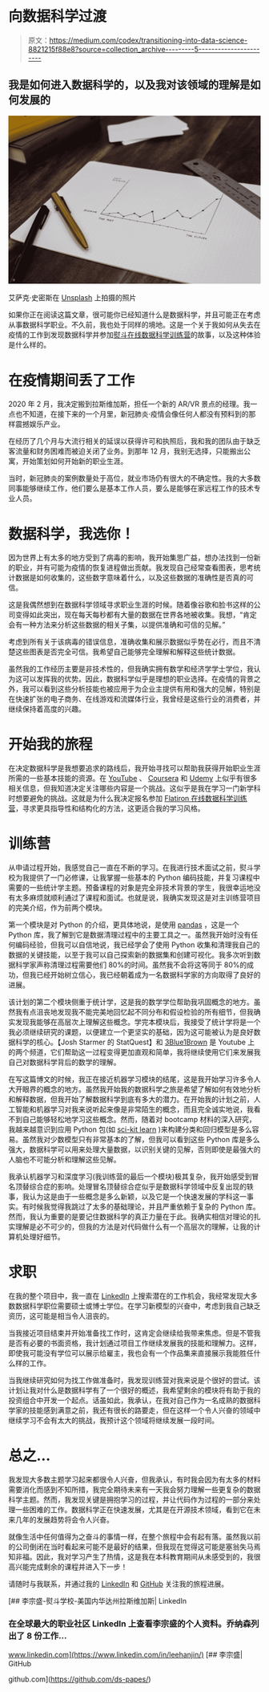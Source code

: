# 向数据科学过渡

> 原文：<https://medium.com/codex/transitioning-into-data-science-8821215f88e8?source=collection_archive---------5----------------------->

## 我是如何进入数据科学的，以及我对该领域的理解是如何发展的

![](img/9fc2a9bac3d078e4f1b2a1c56117cc2b.png)

艾萨克·史密斯在 [Unsplash](https://unsplash.com?utm_source=medium&utm_medium=referral) 上拍摄的照片

如果你正在阅读这篇文章，很可能你已经知道什么是数据科学，并且可能正在考虑从事数据科学职业。不久前，我也处于同样的境地。这是一个关于我如何从失去在疫情的工作到发现数据科学并参加[熨斗在线数据科学训练营](https://flatironschool.com/career-courses/data-science-bootcamp/online)的故事，以及这种体验是什么样的。

# 在疫情期间丢了工作

2020 年 2 月，我决定搬到拉斯维加斯，担任一个新的 AR/VR 景点的经理。我一点也不知道，在接下来的一个月里，新冠肺炎·疫情会像任何人都没有预料到的那样震撼娱乐产业。

在经历了几个月与大流行相关的延误以获得许可和执照后，我和我的团队由于缺乏客流量和财务困难而被迫关闭了业务。到那年 12 月，我别无选择，只能搬出公寓，开始策划如何开始新的职业生涯。

当时，新冠肺炎的案例数量处于高位，就业市场仍有很大的不确定性。我的大多数同事能够继续工作，他们要么是基本工作人员，要么是能够在家远程工作的技术专业人员。

# 数据科学，我选你！

因为世界上有太多的地方受到了病毒的影响，我开始集思广益，想办法找到一份新的职业，并有可能为疫情的恢复进程做出贡献。我发现自己经常查看图表，思考统计数据是如何收集的，这些数字意味着什么，以及这些数据的准确性是否真的可信。

这是我偶然想到在数据科学领域寻求职业生涯的时候。随着像谷歌和脸书这样的公司变得如此突出，现在每天每秒都有大量的数据在世界各地被收集。我想，“肯定会有一种方法来分析这些数据的相关子集，以提供准确和可信的见解。”

考虑到所有关于该病毒的错误信息，准确收集和展示数据似乎势在必行，而且不清楚这些图表是否完全可信。我希望自己能够完全理解和解释这些统计数据。

虽然我的工作经历主要是非技术性的，但我确实拥有数学和经济学学士学位，我认为这可以发挥我的优势。因此，数据科学似乎是理想的职业选择。在疫情的背景之外，我可以看到这些分析技能也被应用于为企业主提供有用和强大的见解，特别是在快速扩张的电子商务、在线游戏和流媒体行业，我曾经是这些行业的消费者，并继续保持着高度的兴趣。

# 开始我的旅程

在决定数据科学是我想要追求的路线后，我开始寻找可以帮助我获得开始职业生涯所需的一些基本技能的资源。在 [YouTube](https://www.youtube.com/) 、 [Coursera](https://www.coursera.org/) 和 [Udemy](https://www.udemy.com/) 上似乎有很多相关信息，但我知道决定关注哪些内容是一个挑战。这似乎是我在学习一门新学科时想要避免的挑战。这就是为什么我决定报名参加 [Flatiron 在线数据科学训练营](https://flatironschool.com/career-courses/data-science-bootcamp/online)，寻求更具指导性和结构化的方法，这更适合我的学习风格。

# 训练营

从申请过程开始，我感觉自己一直在不断的学习。在我进行技术面试之前，熨斗学校为我提供了一门必修课，让我掌握一些基本的 Python 编码技能，并复习课程中需要的一些统计学主题。预备课程的对象是完全非技术背景的学生，我很幸运地没有太多麻烦就顺利通过了课程和面试。也就是说，我确实发现这是对主训练营项目的完美介绍，作为前两个模块。

第一个模块是对 Python 的介绍，更具体地说，是使用 [pandas](https://pandas.pydata.org/) ，这是一个 Python 库，我了解到它是数据清理过程中的主要工具之一。虽然我开始时没有任何编码经验，但我可以自信地说，我已经学会了使用 Python 收集和清理我自己的数据的关键技能，以至于我可以自己探索新的数据集和创建可视化。我多次听到数据科学家声称清理过程需要他们 80%的时间。虽然我不会将这等同于 80%的成功，但我已经开始树立信心，我已经朝着成为一名数据科学家的方向取得了良好的进展。

该计划的第二个模块侧重于统计学，这是我的数学学位帮助我巩固概念的地方。虽然我有点沮丧地发现我不能完美地回忆起不同分布和假设检验的所有细节，但我确实发现我能够在高层次上理解这些概念。学完本模块后，我接受了统计学将是一个我必须继续研究的课题，以便建立一个更坚实的基础，因为这可能被认为是良好数据科学的核心。【Josh Starmer 的 StatQuest】和 [3Blue1Brown](https://www.youtube.com/channel/UCYO_jab_esuFRV4b17AJtAw) 是 Youtube 上的两个频道，它们帮助这一过程变得更加直观和简单，我将继续使用它们来发展我自己对数据科学背后的数学的理解。

在写这篇博文的时候，我正在接近机器学习模块的结尾，这是我开始学习许多令人大开眼界的概念的地方。虽然我开始我的数据科学之旅是希望了解如何有效地分析和解释数据，但我开始了解数据科学到底有多大的潜力。在开始我的计划之前，人工智能和机器学习对我来说听起来像是非常陌生的概念，而且完全诚实地说，我看不到自己能够轻松地学习这些概念。然而，随着对 bootcamp 材料的深入研究，我越来越意识到应用 Python 包(如 [sci-kit learn](https://scikit-learn.org/stable/) )来构建分类和回归模型是多么容易。虽然我对少数模型只有非常基本的了解，但我可以看到这些 Python 库是多么强大，数据科学可以用来处理大量数据，以识别关键的见解，否则即使是最强大的人脑也不可能分析和理解这些见解。

我承认机器学习和深度学习(我训练营的最后一个模块)极其复杂，我开始感受到冒名顶替综合症的影响。处理冒名顶替综合症似乎是数据科学领域中反复出现的轶事，我认为这是由于一些概念是多么新颖，以及它是一个快速发展的学科这一事实。有时候我觉得我跳过了太多的基础理论，并且严重依赖于复杂的 Python 库。然而，我认为重要的是要记住数据科学的真正力量在于此。我确实相信对理论的扎实理解是必不可少的，但我的方法是对代码做什么有一个高层次的理解，让我的计算机处理好细节。

# 求职

在我的整个项目中，我一直在 [LinkedIn](https://www.linkedin.com/) 上搜索潜在的工作机会，我经常发现大多数数据科学职位需要硕士或博士学位。在学习新模型的兴奋中，考虑到我自己缺乏资历，这可能是相当令人沮丧的。

当我接近项目结束并开始准备找工作时，这肯定会继续给我带来焦虑。但是不管我是否有必要的书面资格，我计划通过项目工作继续发展我的技能和理解力。这样，即使我可能没有学位可以展示给雇主，我也会有一个作品集来直接展示我能胜任什么样的工作。

当我继续研究如何为找工作做准备时，我发现训练营对我来说是个很好的尝试。该计划让我对什么是数据科学有了一个很好的概述，我希望剩余的模块将有助于我的投资组合中开发一个起点。话虽如此，我承认，在我对自己作为一名成熟的数据科学家的技能感到满意之前，我还有很长的路要走，但在这样一个令人兴奋的领域中继续学习不会有太大的挑战，我预计这个领域将继续发展一段时间。

# 总之…

我发现大多数主题学习起来都很令人兴奋，但我承认，有时我会因为有太多的材料需要消化而感到不知所措，我完全期待未来有一天我会努力理解一些更复杂的数据科学主题。然而，我发现关键是拥抱学习的过程，并让代码作为过程的一部分来处理一些困难的工作。数据科学正在快速发展，尤其是在开源技术领域，看到它在未来几年的发展趋势将会令人兴奋。

就像生活中任何值得为之奋斗的事情一样，在整个旅程中会有起有落。虽然我以前的公司倒闭在当时看起来可能不是最好的结果，但我现在觉得这可能是塞翁失马焉知非福。因此，我对学习产生了热情，这是我在本科教育期间从未感受到的，我很高兴能完成剩余的课程并进入下一步！

请随时与我联系，并通过我的 [LinkedIn](https://www.linkedin.com/in/leehanjin/) 和 [GitHub](https://github.com/ds-papes/) 关注我的旅程进展。

[](https://www.linkedin.com/in/leehanjin/) [## 李宗盛-熨斗学校-美国内华达州拉斯维加斯| LinkedIn

### 在全球最大的职业社区 LinkedIn 上查看李宗盛的个人资料。乔纳森列出了 8 份工作…

www.linkedin.com](https://www.linkedin.com/in/leehanjin/) [](https://github.com/ds-papes/) [## 李宗盛| GitHub

github.com](https://github.com/ds-papes/)